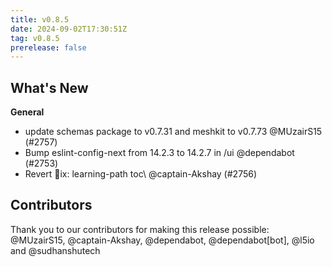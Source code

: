 ```yaml
---
title: v0.8.5
date: 2024-09-02T17:30:51Z
tag: v0.8.5
prerelease: false
---
```


## What's New
**General**
- update schemas package to v0.7.31 and meshkit to v0.7.73 @MUzairS15 (#2757)
- Bump eslint-config-next from 14.2.3 to 14.2.7 in /ui @dependabot (#2753)
- Revert ix: learning-path toc\ @captain-Akshay (#2756)

## Contributors

Thank you to our contributors for making this release possible:
@MUzairS15, @captain-Akshay, @dependabot, @dependabot[bot], @l5io and @sudhanshutech

